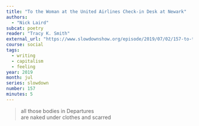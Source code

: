 ```yaml
---
title: "To the Woman at the United Airlines Check-in Desk at Newark"
authors:
  - "Nick Laird"
subcat: poetry
reader: "Tracy K. Smith"
external_url: "https://www.slowdownshow.org/episode/2019/07/02/157-to-the-woman-at-the-united-airlines-checkin-desk-at-newark"
course: social
tags:
  - writing
  - capitalism
  - feeling
year: 2019
month: jul
series: slowdown
number: 157
minutes: 5
---
```


> all those bodies in Departures  
are naked under clothes and scarred

